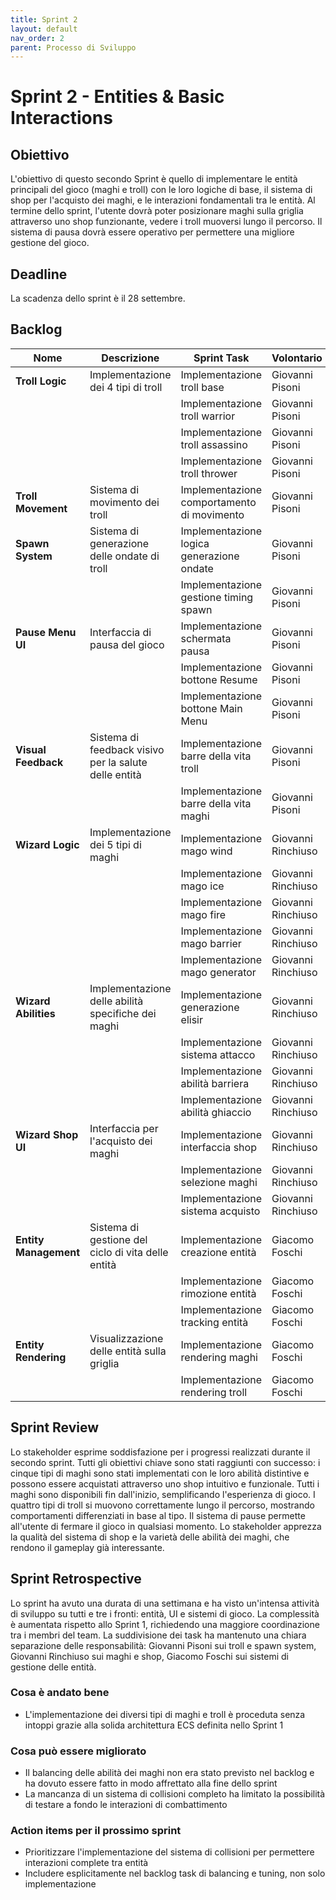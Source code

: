```yaml
---
title: Sprint 2
layout: default
nav_order: 2
parent: Processo di Sviluppo
---
```


# Sprint 2 - Entities & Basic Interactions

## Obiettivo

L'obiettivo di questo secondo Sprint è quello di implementare le entità principali del gioco (maghi e troll) con le loro logiche di base, il sistema di shop per l'acquisto dei maghi, e le interazioni fondamentali tra le entità. Al termine dello sprint, l'utente dovrà poter posizionare maghi sulla griglia attraverso uno shop funzionante, vedere i troll muoversi lungo il percorso. Il sistema di pausa dovrà essere operativo per permettere una migliore gestione del gioco.

## Deadline

La scadenza dello sprint è il 28 settembre.

## Backlog

| Nome | Descrizione | Sprint Task                                   | Volontario |
|------|-------------|-----------------------------------------------|------------|
| **Troll Logic** | Implementazione dei 4 tipi di troll | Implementazione troll base                    | Giovanni Pisoni |
| | | Implementazione troll warrior                 | Giovanni Pisoni |
| | | Implementazione troll assassino               | Giovanni Pisoni |
| | | Implementazione troll thrower                 | Giovanni Pisoni |
| **Troll Movement** | Sistema di movimento dei troll | Implementazione comportamento di movimento    | Giovanni Pisoni |
| **Spawn System** | Sistema di generazione delle ondate di troll | Implementazione logica generazione ondate     | Giovanni Pisoni |
| | | Implementazione gestione timing spawn         | Giovanni Pisoni |
| **Pause Menu UI** | Interfaccia di pausa del gioco | Implementazione schermata pausa               | Giovanni Pisoni |
| | | Implementazione bottone Resume                | Giovanni Pisoni |
| | | Implementazione bottone Main Menu             | Giovanni Pisoni |
| **Visual Feedback** | Sistema di feedback visivo per la salute delle entità | Implementazione barre della vita troll        | Giovanni Pisoni |
| | | Implementazione barre della vita maghi        | Giovanni Pisoni |
| **Wizard Logic** | Implementazione dei 5 tipi di maghi | Implementazione mago wind                     | Giovanni Rinchiuso |
| | | Implementazione mago ice                      | Giovanni Rinchiuso |
| | | Implementazione mago fire                     | Giovanni Rinchiuso |
| | | Implementazione mago barrier                  | Giovanni Rinchiuso |
| | | Implementazione mago generator                | Giovanni Rinchiuso |
| **Wizard Abilities** | Implementazione delle abilità specifiche dei maghi | Implementazione generazione elisir            | Giovanni Rinchiuso |
| | | Implementazione sistema attacco               | Giovanni Rinchiuso |
| | | Implementazione abilità barriera              | Giovanni Rinchiuso |
| | | Implementazione abilità ghiaccio              | Giovanni Rinchiuso |
| **Wizard Shop UI** | Interfaccia per l'acquisto dei maghi | Implementazione interfaccia shop              | Giovanni Rinchiuso |
| | | Implementazione selezione maghi               | Giovanni Rinchiuso |
| | | Implementazione sistema acquisto              | Giovanni Rinchiuso |
| **Entity Management** | Sistema di gestione del ciclo di vita delle entità | Implementazione creazione entità              | Giacomo Foschi |
| | | Implementazione rimozione entità              | Giacomo Foschi |
| | | Implementazione tracking entità               | Giacomo Foschi |
| **Entity Rendering** | Visualizzazione delle entità sulla griglia | Implementazione rendering maghi               | Giacomo Foschi |
| | | Implementazione rendering troll               | Giacomo Foschi |

## Sprint Review

Lo stakeholder esprime soddisfazione per i progressi realizzati durante il secondo sprint. Tutti gli obiettivi chiave sono stati raggiunti con successo: i cinque tipi di maghi sono stati implementati con le loro abilità distintive e possono essere acquistati attraverso uno shop intuitivo e funzionale. Tutti i maghi sono disponibili fin dall'inizio, semplificando l'esperienza di gioco. I quattro tipi di troll si muovono correttamente lungo il percorso, mostrando comportamenti differenziati in base al tipo.  Il sistema di pause permette all'utente di fermare il gioco in qualsiasi momento. Lo stakeholder apprezza la qualità del sistema di shop e la varietà delle abilità dei maghi, che rendono il gameplay già interessante.

## Sprint Retrospective

Lo sprint ha avuto una durata di una settimana e ha visto un'intensa attività di sviluppo su tutti e tre i fronti: entità, UI e sistemi di gioco. La complessità è aumentata rispetto allo Sprint 1, richiedendo una maggiore coordinazione tra i membri del team. La suddivisione dei task ha mantenuto una chiara separazione delle responsabilità: Giovanni Pisoni sui troll e spawn system, Giovanni Rinchiuso sui maghi e shop, Giacomo Foschi sui sistemi di gestione delle entità.

### Cosa è andato bene

- L'implementazione dei diversi tipi di maghi e troll è proceduta senza intoppi grazie alla solida architettura ECS definita nello Sprint 1


### Cosa può essere migliorato

- Il balancing delle abilità dei maghi non era stato previsto nel backlog e ha dovuto essere fatto in modo affrettato alla fine dello sprint
- La mancanza di un sistema di collisioni completo ha limitato la possibilità di testare a fondo le interazioni di combattimento

### Action items per il prossimo sprint

- Prioritizzare l'implementazione del sistema di collisioni per permettere interazioni complete tra entità
- Includere esplicitamente nel backlog task di balancing e tuning, non solo implementazione

